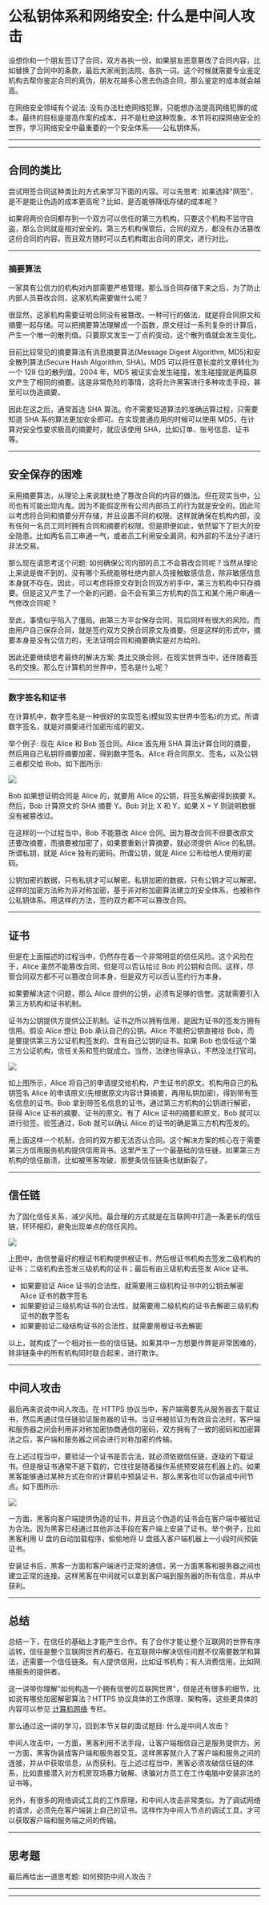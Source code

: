 # 公私钥体系和网络安全: 什么是中间人攻击

设想你和一个朋友签订了合同，双方各执一份。如果朋友恶意篡改了合同内容，比如替换了合同中的条款，最后大家闹到法院、各执一词。这个时候就需要专业鉴定机构去帮你鉴定合同的真伪，朋友花越多心思去伪造合同，那么鉴定的成本就会越高。

在网络安全领域有个说法: 没有办法杜绝网络犯罪，只能想办法提高网络犯罪的成本。最终的目标是提高作案的成本，并不是杜绝这种现象。本节将初探网络安全的世界，学习网络安全中最重要的一个安全体系——公私钥体系。

---
---

## 合同的类比

尝试用签合同这种类比的方式来学习下面的内容。可以先思考: 如果选择"网签"，是不是能让伪造的成本更高呢？比如，是否能够降低存储的成本呢？

如果将两份合同都存到一个双方可以信任的第三方机构，只要这个机构不监守自盗，那么合同就是相对安全的。第三方机构保管后，合同的双方，都没有办法篡改这份合同的内容。而且双方随时可以去机构取出合同的原文，进行对比。

---

### 摘要算法

一家具有公信力的机构对内部需要严格管理。那么当合同存储下来之后，为了防止内部人员篡改合同，这家机构需要做什么呢？

很显然，这家机构需要证明合同没有被篡改。一种可行的做法，就是将合同原文和摘要一起存储。可以把摘要算法理解成一个函数，原文经过一系列复杂的计算后，产生一个唯一的散列值。只要原文发生一丁点的变动，这个散列值就会发生变化。

目前比较常见的摘要算法有消息摘要算法(Message Digest Algorithm, MD5)和安全散列算法(Secure Hash Algorithm, SHA)。MD5 可以将任意长度的文章转化为一个 128 位的散列值。2004 年，MD5 被证实会发生碰撞，发生碰撞就是两篇原文产生了相同的摘要。这是非常危险的事情，这将允许黑客进行多种攻击手段，甚至可以伪造摘要。

因此在这之后，通常首选 SHA 算法。你不需要知道算法的准确运算过程，只需要知道 SHA 系的算法更加安全即可。在实现普通应用的时候可以使用 MD5，在计算对安全性要求极高的摘要时，就应该使用 SHA，比如订单、账号信息、证书等。

---

## 安全保存的困难

采用摘要算法，从理论上来说就杜绝了篡改合同的内容的做法。但在现实当中，公司也有可能出现内鬼。因为不能假定所有公司内部员工的行为就是安全的。因此可以考虑将合同和摘要分开存储，并且设置不同的权限。这样就确保在机构内部，没有任何一名员工同时拥有合同和摘要的权限。但是即便如此，依然留下了巨大的安全隐患。比如两名员工串通一气，或者员工利用安全漏洞，和外部的不法分子进行非法交易。

那么现在请思考这个问题:
如何确保公司内部的员工不会篡改合同呢？当然从理论上来说是做不到的。没有哪个系统能够杜绝内部人员接触敏感信息，除非敏感信息本身就不存在。因此，可以考虑将原文存到合同双方的手中，第三方机构中只存摘要。但是这又产生了一个新的问题，会不会有第三方机构的员工和某个用户串通一气修改合同呢？

至此，事情似乎陷入了僵局。由第三方平台保存合同，背后同样有很大的风险。而由用户自己保存合同，就是签约双方交换合同原文及摘要。但是这样的形式中，摘要本身是没有公信力的，无法证明合同和摘要确实是对方给的。

因此还要继续思考最终的解决方案: 类比交换合同，在现实世界当中，还伴随着签名的交换。那么在计算机的世界中，签名是什么呢？

---

### 数字签名和证书

在计算机中，数字签名是一种很好的实现签名(模拟现实世界中签名)的方式。所谓数字签名，就是对摘要进行加密形成的密文。

举个例子: 现在 Alice 和 Bob 签合同。Alice 首先用 SHA 算法计算合同的摘要，然后用自己私钥将摘要加密，得到数字签名。Alice 将合同原文、签名，以及公钥三者都交给 Bob。如下图所示:

![](../../images/module_7/36_1.png)

Bob 如果想证明合同是 Alice 的，就要用 Alice 的公钥，将签名解密得到摘要 X。然后，Bob 计算原文的 SHA 摘要 Y。Bob 对比 X 和 Y，如果 X = Y 则说明数据没有被篡改过。

在这样的一个过程当中，Bob 不能篡改 Alice 合同。因为篡改合同不但要改原文还要改摘要，而摘要被加密了，如果要重新计算摘要，就必须提供 Alice 的私钥。所谓私钥，就是 Alice 独有的密码。所谓公钥，就是 Alice
公布给他人使用的密码。

公钥加密的数据，只有私钥才可以解密。私钥加密的数据，只有公钥才可以解密。这样的加密方法称为非对称加密，基于非对称加密算法建立的安全体系，也被称作公私钥体系。用这样的方法，签约双方都不可以篡改合同。

---

## 证书

但是在上面描述的过程当中，仍然存在着一个非常明显的信任风险。这个风险在于，Alice 虽然不能篡改合同，但是可以否认给过 Bob 的公钥和合同。这样，尽管合同双方都不可以篡改合同本身，但是双方可以否认签约行为本身。

如果要解决这个问题，那么 Alice 提供的公钥，必须有足够的信誉。这就需要引入第三方机构和证书机制。

证书为公钥提供方提供公正机制。证书之所以拥有信用，是因为证书的签发方拥有信用。假设 Alice 想让 Bob 承认自己的公钥。Alice 不能把公钥直接给 Bob，而是要提供第三方公证机构签发的、含有自己公钥的证书。如果 Bob
也信任这个第三方公证机构，信任关系和签约就成立。当然，法律也得承认，不然没法打官司。

![](../../images/module_7/36_2.png)

如上图所示，Alice 将自己的申请提交给机构，产生证书的原文。机构用自己的私钥签名 Alice 的申请原文(先根据原文内容计算摘要，再用私钥加密)，得到带有签名信息的证书。Bob 拿到带签名信息的证书，通过第三方机构的公钥进行解密，获得
Alice 证书的摘要、证书的原文。有了 Alice 证书的摘要和原文，Bob 就可以进行验签。验签通过，Bob 就可以确认 Alice 的证书的确是第三方机构签发的。

用上面这样一个机制，合同的双方都无法否认合同。这个解决方案的核心在于需要第三方信用服务机构提供信用背书。这里产生了一个最基础的信任链，如果第三方机构的信任崩溃，比如被黑客攻破，那整条信任链条也就断裂了。

---

## 信任链

为了固化信任关系，减少风险。最合理的方式就是在互联网中打造一条更长的信任链，环环相扣，避免出现单点的信任风险。

![](../../images/module_7/36_3.png)

上图中，由信誉最好的根证书机构提供根证书，然后根证书机构去签发二级机构的证书；二级机构去签发三级机构的证书；最后有由三级机构去签发 Alice 证书。

* 如果要验证 Alice 证书的合法性，就需要用三级机构证书中的公钥去解密 Alice 证书的数字签名
* 如果要验证三级机构证书的合法性，就需要用二级机构的证书去解密三级机构证书的数字签名
* 如果要验证二级结构证书的合法性，就需要用根证书去解密

以上，就构成了一个相对长一些的信任链。如果其中一方想要作弊是非常困难的，除非链条中的所有机构同时联合起来，进行欺诈。

---

## 中间人攻击

最后再来说说中间人攻击。在 HTTPS
协议当中，客户端需要先从服务器去下载证书，然后再通过信任链验证服务器的证书。当证书被验证为有效且合法时，客户端和服务器之间会利用非对称加密协商通信的密码，双方拥有了一致的密码和加密算法之后，客户端和服务器之间会进行对称加密的传输。

在上述过程当中，要验证一个证书是否合法，就必须依据信任链，逐级的下载证书。但是根证书通常不是下载的，它往往是随着操作系统预安装在机器上的。如果黑客能够通过某种方式在你的计算机中预装证书，那么黑客也可以伪装成中间节点。如下图所示:

![](../../images/module_7/36_4.png)

一方面，黑客向客户端提供伪造的证书，并且这个伪造的证书会在客户端中被验证为合法。因为黑客已经通过其他非法手段在客户端上安装了证书。举个例子，比如黑客利用 U 盘的自动加载程序，偷偷地将 U 盘插入客户端机器上一小段时间预装证书。

安装证书后，黑客一方面和客户端进行正常的通信，另一方面黑客和服务器之间也建立正常的连接。这样黑客在中间就可以拿到客户端到服务器的所有信息，并从中获利。

---

## 总结

总结一下，在信任的基础上才能产生合作。有了合作才能让整个互联网的世界有序运转，信任是整个互联网世界的基石。在互联网中解决信任问题不仅需要数学和算法，还需要一个信任链条。有人提供信用，比如证书机构；有人消费信用，比如网络服务的提供者。

这一讲带你理解"如何构造一个拥有信誉的互联网世界"，但是还有很多的细节，比如说有哪些加密解密算法？HTTPS 协议具体的工作原理、架构等。这些更具体的内容可以参见 [计算机网络](../../../CnNote/README.md) 专栏。

那么通过这一讲的学习，回到本节关联的面试题目: 什么是中间人攻击？

中间人攻击中，一方面，黑客利用不法手段，让客户端相信自己是服务提供方。另一方面，黑客伪装成客户端和服务器交互。这样黑客就介入了客户端和服务之间的连接，并从中获取信息，从而获利。在上述过程当中，黑客必须攻破信任链的体系，比如直接潜入对方机房现场暴力破解、诱骗对方员工在工作电脑中安装非法的证书等。

另外，有很多的网络调试工具的工作原理，和中间人攻击非常类似。为了调试网络的请求，必须先在客户端装上自己的证书。这样作为中间人节点的调试工具，才可以获取客户端和服务端之间的传输。

---

## 思考题

最后再给出一道思考题: 如何预防中间人攻击？

---
---

